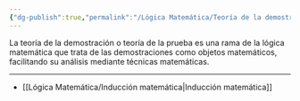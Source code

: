 ```yaml
---
{"dg-publish":true,"permalink":"/Lógica Matemática/Teoría de la demostración/"}
---
```


La teoría de la demostración o teoría de la prueba es una rama de la lógica matemática que trata de las demostraciones como objetos matemáticos, facilitando su análisis mediante técnicas matemáticas.

---

- [[Lógica Matemática/Inducción matemática\|Inducción matemática]]